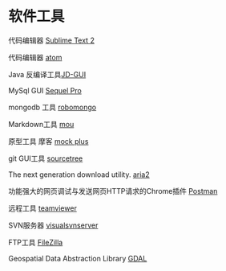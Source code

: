 # 软件工具

代码编辑器 [Sublime Text 2](http://www.sublimetext.com/)

代码编辑器 [atom](https://atom.io/)

Java 反编译工具[JD-GUI](http://jd.benow.ca/)

MySql GUI [Sequel Pro](http://sequelpro.com/)

mongodb 工具 [robomongo](http://robomongo.org/)

Markdown工具 [mou](http://25.io/mou/)

原型工具 摩客 [mock plus](https://www.mockplus.cn/)

git GUI工具  [sourcetree](https://www.sourcetreeapp.com/)

The next generation download utility. [aria2](https://aria2.github.io/)

功能强大的网页调试与发送网页HTTP请求的Chrome插件 [Postman](https://chrome.google.com/webstore/detail/postman/fhbjgbiflinjbdggehcddcbncdddomop) 

远程工具 [teamviewer](https://www.teamviewer.com)

SVN服务器 [visualsvnserver](https://www.visualsvn.com/server/)

FTP工具 [FileZilla](https://filezilla-project.org/)

Geospatial Data Abstraction Library [GDAL](http://www.gdal.org/)

